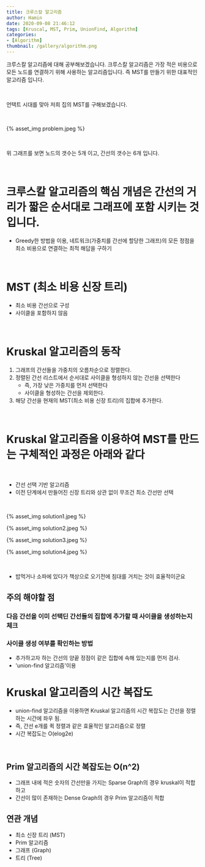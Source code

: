 ```yaml
---
title: 크루스칼 알고리즘
author: Hamin
date: 2020-09-08 21:46:12
tags: [Kruscal, MST, Prim, UnionFind, Algorithm]
categories:
- [Algorithm]
thumbnail: /gallery/algorithm.png
---
```


크루스칼 알고리즘에 대해 공부해보겠습니다.
크루스칼 알고리즘은 가장 적은 비용으로 모든 노드를 연결하기 위해 사용하는 알고리즘입니다.
즉 MST를 만들기 위한 대표적인 알고리즘 입니다.

<!--more-->

<br>

언택트 시대를 맞아 저희 집의 MST를 구해보겠습니다.

<br>

{% asset_img problem.jpeg %}

<br>

위 그래프를 보면 노드의 갯수는 5개 이고, 간선의 갯수는 6개 입니다.

<br>

# 크루스칼 알고리즘의 핵심 개념은 간선의 거리가 짧은 순서대로 그래프에 포함 시키는 것 입니다.

- Greedy한 방법을 이용, 네트워크(가중치를 간선에 할당한 그래프)의 모든 정점을 최소 비용으로 연결하는 최적 해답을 구하기

<br>

# MST (최소 비용 신장 트리)

- 최소 비용 간선으로 구성
- 사이클을 포함하지 않음

<br>

# Kruskal 알고리즘의 동작

 1. 그래프의 간선들을 가중치의 오름차순으로 정렬한다.
 2. 정렬된 간선 리스트에서 순서대로 사이클을 형성하지 않는 간선을 선택한다
    - 즉, 가장 낮은 가중치를 먼저 선택한다
    - 사이클을 형성하는 간선을 제외한다.
 3. 해당 간선을 현재의 MST(최소 비용 신장 트리)의 집합에 추가한다.

<br>

# Kruskal 알고리즘을 이용하여 MST를 만드는 구체적인 과정은 아래와 같다

<br>

- 간선 선택 기반 알고리즘
- 이전 단계에서 만들어진 신장 트리와 상관 없이 무조건 최소 간선만 선택

<br>

{% asset_img solution1.jpeg %}

{% asset_img solution2.jpeg %}

{% asset_img solution3.jpeg %}

{% asset_img solution4.jpeg %}

<br>

- 밥먹거나 소파에 있다가 책상으로 오기전에 침대를 거치는 것이 효율적이군요

## 주의 해야할 점

### 다음 간선을 이미 선택딘 간선들의 집합에 추가할 때 사이클을 생성하는지 체크

### 사이클 생성 여부를 확인하는 방법
- 추가하고자 하는 간선의 양끝 정점이 같은 집합에 속해 있는지를 먼저 검사.
- 'union-find 알고리즘'이용

# Kruskal 알고리즘의 시간 복잡도

- union-find 알고리즘을 이용하면 Kruskal 알고리즘의 시간 복잡도는 간선을 정렬하는 시간에 좌우 됨.
- 즉, 간선 e개를 퀵 정렬과 같은 효율적인 알고리즘으로 정렬
- 시간 복잡도는 O(elog2e)

<br>

##  Prim 알고리즘의 시간 복잡도는 O(n^2)
- 그래프 내에 적은 숫자의 간선만을 가지는 Sparse Graph의 경우 kruskal이 적합하고
- 간선이 많이 존재하는 Dense Graph의 경우 Prim 알고리즘이 적합

## 연관 개념
- 최소 신장 트리 (MST)
- Prim 알고리즘
- 그래프 (Graph)
- 트리 (Tree)